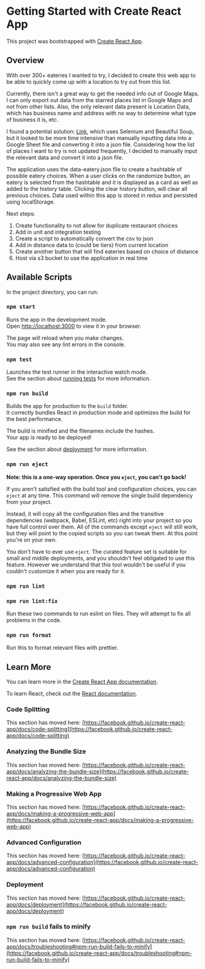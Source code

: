 # Getting Started with Create React App

This project was bootstrapped with [Create React App](https://github.com/facebook/create-react-app).

## Overview

With over 300+ eateries I wanted to try, I decided to create this web app to be able to quickly come up with a location to try out from this list.

Currently, there isn't a great way to get the needed info out of Google Maps. 
I can only export out data from the starred places list in Google Maps and not from other lists. 
Also, the only relevant data present is Location Data, which has business name and address with no way to determine what type of business it is, etc.

I found a potential solution: [Link](https://medium.com/codex/how-i-web-scraped-my-custom-google-maps-list-into-a-csv-file-eb1172a85bf4), which uses Selenium and Beautiful Soup, but it looked to be more time intensive than manually inputting data into a Google Sheet file and converting it into a json file.
Considering how the list of places I want to try is not updated frequently, I decided to manually input the relevant data and convert it into a json file.

The application uses the data-eatery.json file to create a hashtable of possible eatery choices.
When a user clicks on the randomize button, an eatery is selected from the hashtable and it is displayed as a card as well as added to the history table.
Clicking the clear history button, will clear all previous choices.
Data used within this app is stored in redux and persisted using localStorage.

Next steps:
1. Create functionality to not allow for duplicate restaurant choices
2. Add in unit and integration testing
3. Create a script to automatically convert the csv to json
4. Add in distance data to (could be tiers) from current location
5. Create another button that will find eateries based on choice of distance
6. Host via s3 bucket to use the application in real time

## Available Scripts

In the project directory, you can run:

### `npm start`

Runs the app in the development mode.\
Open [http://localhost:3000](http://localhost:3000) to view it in your browser.

The page will reload when you make changes.\
You may also see any lint errors in the console.

### `npm test`

Launches the test runner in the interactive watch mode.\
See the section about [running tests](https://facebook.github.io/create-react-app/docs/running-tests) for more information.

### `npm run build`

Builds the app for production to the `build` folder.\
It correctly bundles React in production mode and optimizes the build for the best performance.

The build is minified and the filenames include the hashes.\
Your app is ready to be deployed!

See the section about [deployment](https://facebook.github.io/create-react-app/docs/deployment) for more information.

### `npm run eject`

**Note: this is a one-way operation. Once you `eject`, you can't go back!**

If you aren't satisfied with the build tool and configuration choices, you can `eject` at any time. This command will remove the single build dependency from your project.

Instead, it will copy all the configuration files and the transitive dependencies (webpack, Babel, ESLint, etc) right into your project so you have full control over them. All of the commands except `eject` will still work, but they will point to the copied scripts so you can tweak them. At this point you're on your own.

You don't have to ever use `eject`. The curated feature set is suitable for small and middle deployments, and you shouldn't feel obligated to use this feature. However we understand that this tool wouldn't be useful if you couldn't customize it when you are ready for it.

### `npm run lint`
### `npm run lint:fix`

Run these two commands to run eslint on files. They will attempt to fix all problems in the code.

### `npm run format`

Run this to format relevant files with prettier.


## Learn More

You can learn more in the [Create React App documentation](https://facebook.github.io/create-react-app/docs/getting-started).

To learn React, check out the [React documentation](https://reactjs.org/).

### Code Splitting

This section has moved here: [https://facebook.github.io/create-react-app/docs/code-splitting](https://facebook.github.io/create-react-app/docs/code-splitting)

### Analyzing the Bundle Size

This section has moved here: [https://facebook.github.io/create-react-app/docs/analyzing-the-bundle-size](https://facebook.github.io/create-react-app/docs/analyzing-the-bundle-size)

### Making a Progressive Web App

This section has moved here: [https://facebook.github.io/create-react-app/docs/making-a-progressive-web-app](https://facebook.github.io/create-react-app/docs/making-a-progressive-web-app)

### Advanced Configuration

This section has moved here: [https://facebook.github.io/create-react-app/docs/advanced-configuration](https://facebook.github.io/create-react-app/docs/advanced-configuration)

### Deployment

This section has moved here: [https://facebook.github.io/create-react-app/docs/deployment](https://facebook.github.io/create-react-app/docs/deployment)

### `npm run build` fails to minify

This section has moved here: [https://facebook.github.io/create-react-app/docs/troubleshooting#npm-run-build-fails-to-minify](https://facebook.github.io/create-react-app/docs/troubleshooting#npm-run-build-fails-to-minify)
